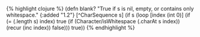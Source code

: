 {% highlight clojure %}
(defn blank?
  "True if s is nil, empty, or contains only whitespace."
  {:added "1.2"}
  [^CharSequence s]
  (if s
    (loop [index (int 0)]
      (if (= (.length s) index)
        true
        (if (Character/isWhitespace (.charAt s index))
          (recur (inc index))
          false)))
    true))
{% endhighlight %}
